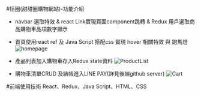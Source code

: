 #恬圈(甜甜圈購物網站)-功能介紹
 - navbar 選取特效 & react Link實現頁面component跳轉 & Redux 用戶選取商品購物車品項數字顯示
 - 首頁使用react ref 及 Java Script 搭配css 實現 hover 相關特效 與 跑馬燈
 ![homepage](https://user-images.githubusercontent.com/104507463/230573962-43af7e14-aca4-4a4c-a9ab-c6d91ce05a97.png)

 - 產品列表加入購物車存入Redux state資料
 ![ProductList](https://user-images.githubusercontent.com/104507463/230574240-d9d93b6d-b373-484b-a9c3-219b955a21db.png)
 
  - 購物車清單CRUD 及結帳進入LINE PAY(詳見後端github server)
 ![Cart](https://user-images.githubusercontent.com/104507463/230574179-698b75a7-e0ab-4940-b5ec-b130ed30191d.png)



#前端使用技術
React、Redux、Java Script、HTML、CSS
